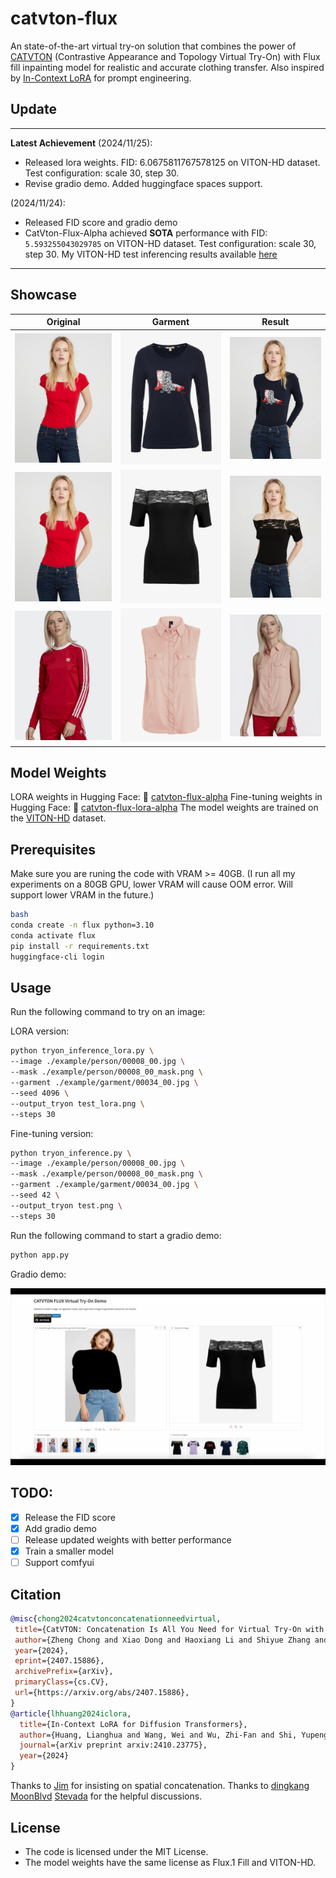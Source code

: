 # catvton-flux

An state-of-the-art virtual try-on solution that combines the power of [CATVTON](https://arxiv.org/abs/2407.15886) (Contrastive Appearance and Topology Virtual Try-On) with Flux fill inpainting model for realistic and accurate clothing transfer.
Also inspired by [In-Context LoRA](https://arxiv.org/abs/2410.23775) for prompt engineering.

## Update

---
**Latest Achievement** 
(2024/11/25):
- Released lora weights. FID: 6.0675811767578125 on VITON-HD dataset. Test configuration: scale 30, step 30.
- Revise gradio demo. Added huggingface spaces support.

(2024/11/24):
- Released FID score and gradio demo
- CatVton-Flux-Alpha achieved **SOTA** performance with FID: `5.593255043029785` on VITON-HD dataset. Test configuration: scale 30, step 30. My VITON-HD test inferencing results available [here](https://drive.google.com/file/d/1T2W5R1xH_uszGVD8p6UUAtWyx43rxGmI/view?usp=sharing)

---

## Showcase
| Original | Garment | Result |
|----------|---------|---------|
| ![Original](example/person/1.jpg) | ![Garment](example/garment/00035_00.jpg) | ![Result](example/result/1.png) |
| ![Original](example/person/1.jpg) | ![Garment](example/garment/04564_00.jpg) | ![Result](example/result/2.png) |
| ![Original](example/person/00008_00.jpg) | ![Garment](example/garment/00034_00.jpg) | ![Result](example/result/3.png) |

## Model Weights
LORA weights in Hugging Face: 🤗 [catvton-flux-alpha](https://huggingface.co/xiaozaa/catvton-flux-alpha)
Fine-tuning weights in Hugging Face: 🤗 [catvton-flux-lora-alpha](https://huggingface.co/xiaozaa/catvton-flux-lora-alpha)
The model weights are trained on the [VITON-HD](https://github.com/shadow2496/VITON-HD) dataset.

## Prerequisites
Make sure you are runing the code with VRAM >= 40GB. (I run all my experiments on a 80GB GPU, lower VRAM will cause OOM error. Will support lower VRAM in the future.)

```bash
bash
conda create -n flux python=3.10
conda activate flux
pip install -r requirements.txt
huggingface-cli login
```

## Usage

Run the following command to try on an image:

LORA version:
```bash
python tryon_inference_lora.py \
--image ./example/person/00008_00.jpg \
--mask ./example/person/00008_00_mask.png \
--garment ./example/garment/00034_00.jpg \
--seed 4096 \
--output_tryon test_lora.png \
--steps 30
```

Fine-tuning version:
```bash
python tryon_inference.py \
--image ./example/person/00008_00.jpg \
--mask ./example/person/00008_00_mask.png \
--garment ./example/garment/00034_00.jpg \
--seed 42 \
--output_tryon test.png \
--steps 30
```

Run the following command to start a gradio demo:
```bash
python app.py
```
Gradio demo:

<!-- Option 2: Using a thumbnail linked to the video -->
[![Demo](example/github.jpg)](https://github.com/user-attachments/assets/e1e69dbf-f8a8-4f34-a84a-e7be5b3d0aec)


## TODO:
- [x] Release the FID score
- [x] Add gradio demo
- [ ] Release updated weights with better performance
- [x] Train a smaller model
- [ ] Support comfyui

## Citation

```bibtex
@misc{chong2024catvtonconcatenationneedvirtual,
 title={CatVTON: Concatenation Is All You Need for Virtual Try-On with Diffusion Models}, 
 author={Zheng Chong and Xiao Dong and Haoxiang Li and Shiyue Zhang and Wenqing Zhang and Xujie Zhang and Hanqing Zhao and Xiaodan Liang},
 year={2024},
 eprint={2407.15886},
 archivePrefix={arXiv},
 primaryClass={cs.CV},
 url={https://arxiv.org/abs/2407.15886}, 
}
@article{lhhuang2024iclora,
  title={In-Context LoRA for Diffusion Transformers},
  author={Huang, Lianghua and Wang, Wei and Wu, Zhi-Fan and Shi, Yupeng and Dou, Huanzhang and Liang, Chen and Feng, Yutong and Liu, Yu and Zhou, Jingren},
  journal={arXiv preprint arxiv:2410.23775},
  year={2024}
}
```

Thanks to [Jim](https://github.com/nom) for insisting on spatial concatenation.
Thanks to [dingkang](https://github.com/dingkwang) [MoonBlvd](https://github.com/MoonBlvd) [Stevada](https://github.com/Stevada) for the helpful discussions.

## License
- The code is licensed under the MIT License.
- The model weights have the same license as Flux.1 Fill and VITON-HD.
